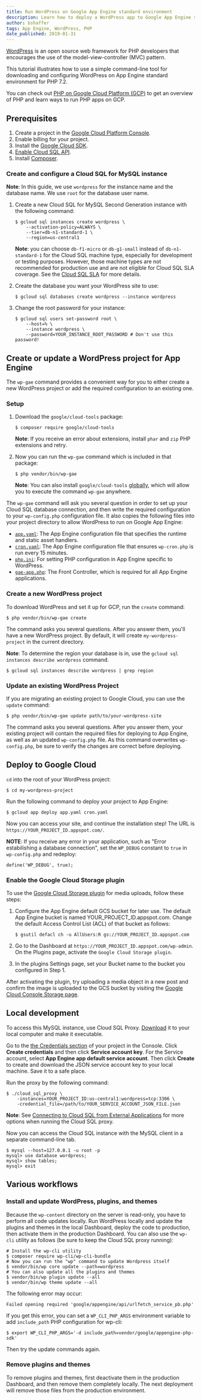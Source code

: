 ```yaml
---
title: Run WordPress on Google App Engine standard environment
description: Learn how to deploy a WordPress app to Google App Engine standard environment.
author: bshaffer
tags: App Engine, WordPress, PHP
date_published: 2019-01-31
---
```


[WordPress][wordpress] is an open source web framework for PHP developers that encourages the use of the model-view-controller (MVC) pattern.

This tutorial illustrates how to use a simple command-line tool for downloading
and configuring WordPress on App Engine standard environment for PHP 7.2.

You can check out [PHP on Google Cloud Platform (GCP)][php-gcp] to get an
overview of PHP and learn ways to run PHP apps on GCP.

## Prerequisites

1. Create a project in the [Google Cloud Platform Console][cloud-console].
1. Enable billing for your project.
1. Install the [Google Cloud SDK][cloud_sdk].
1. [Enable Cloud SQL API][cloud-sql-api-enable].
1. Install [Composer][composer].

### Create and configure a Cloud SQL for MySQL instance

**Note**: In this guide, we use `wordpress` for the instance name and the database
name. We use `root` for the database user name.

1.  Create a new Cloud SQL for MySQL Second Generation instance with the following
    command:

        $ gcloud sql instances create wordpress \
            --activation-policy=ALWAYS \
            --tier=db-n1-standard-1 \
            --region=us-central1

    **Note**: you can choose `db-f1-micro` or `db-g1-small` instead of
    `db-n1-standard-1` for the Cloud SQL machine type, especially for
    development or testing purposes. However, those machine types are not
    recommended for production use and are not eligible for Cloud SQL SLA
    coverage. See the [Cloud SQL SLA](https://cloud.google.com/sql/sla)
    for more details.

1.  Create the database you want your WordPress site to use:

        $ gcloud sql databases create wordpress --instance wordpress

1.  Change the root password for your instance:

        $ gcloud sql users set-password root \
            --host=% \
            --instance wordpress \
            --password=YOUR_INSTANCE_ROOT_PASSWORD # Don't use this password!

## Create or update a WordPress project for App Engine

The `wp-gae` command provides a convenient way for you to either create
a new WordPress project or add the required configuration to an existing one.

### Setup

1.  Download the `google/cloud-tools` package:

        $ composer require google/cloud-tools

    **Note**: If you receive an error about extensions, install `phar` and `zip` PHP
    extensions and retry.

1.  Now you can run the `wp-gae` command which is included in that package:

        $ php vendor/bin/wp-gae

    **Note**: You can also install `google/cloud-tools` [globally][composer-global],
    which will allow you to execute the command `wp-gae` anywhere.

The `wp-gae` command will ask you several question in order to set up your Cloud SQL
database connection, and then write the required configuration to your `wp-config.php`
configuration file. It also copies the following files into your project directory
to allow WordPress to run on Google App Engine:

 - [`app.yaml`][app_yaml]: The App Engine configuration file that specifies the runtime and static asset handlers.
 - [`cron.yaml`][cron_yaml]: The App Engine configuration file that ensures `wp-cron.php` is run every 15 minutes.
 - [`php.ini`][php_ini]: For setting PHP configuration in App Engine specific to WordPress.
 - [`gae-app.php`][gae_app_php]: The Front Controller, which is required for all App Engine applications.

### Create a new WordPress project

To download WordPress and set it up for GCP, run the `create` command:

    $ php vendor/bin/wp-gae create

The command asks you several questions. After you answer them, you'll have a
new WordPress project. By default, it will create `my-wordpress-project` in the
current directory.

**Note**: To determine the region your database is in, use the
`gcloud sql instances describe wordpress` command.

    $ gcloud sql instances describe wordpress | grep region


### Update an existing WordPress Project

If you are migrating an existing project to Google Cloud, you can use the
`update` command:

    $ php vendor/bin/wp-gae update path/to/your-wordpress-site

The command asks you several questions. After you answer them, your existing
project will contain the required files for deploying to App Engine, as well
as an updated `wp-config.php` file. As this command overwrites `wp-config.php`,
be sure to verify the changes are correct before deploying.

## Deploy to Google Cloud

`cd` into the root of your WordPress project:

    $ cd my-wordpress-project

Run the following command to deploy your project to App Engine:

    $ gcloud app deploy app.yaml cron.yaml

Now you can access your site, and continue the installation step! The URL is
`https://YOUR_PROJECT_ID.appspot.com/`.

**NOTE**: If you receive any error in your application, such as "Error estabilishing
a database connection", set the `WP_DEBUG` constant to `true` in `wp-config.php` and
redeploy:

    define('WP_DEBUG', true);

### Enable the Google Cloud Storage plugin

To use the [Google Cloud Storage plugin][gcs-plugin] for media uploads, follow
these steps:

1.  Configure the App Engine default GCS bucket for later use. The default App
    Engine bucket is named YOUR_PROJECT_ID.appspot.com. Change the default Access
    Control List (ACL) of that bucket as follows:

        $ gsutil defacl ch -u AllUsers:R gs://YOUR_PROJECT_ID.appspot.com

1.  Go to the Dashboard at `https://YOUR_PROJECT_ID.appspot.com/wp-admin`. On the
    Plugins page, activate the `Google Cloud Storage plugin`.
1.  In the plugins Settings page, set your Bucket name to the bucket you
    configured in Step 1.

After activating the plugin, try uploading a media object in a new post
and confirm the image is uploaded to the GCS bucket by visiting the
[Google Cloud Console Storage page][cloud-storage-console].

## Local development

To access this MySQL instance, use Cloud SQL Proxy. [Download][cloud-sql-proxy-download]
it to your local computer and make it executable.

Go to the [the Credentials section][credentials-section] of your project in the
Console. Click **Create credentials** and then click **Service account key**. For
the Service account, select **App Engine app default service account**. Then
click **Create** to create and download the JSON service account key to your
local machine. Save it to a safe place.

Run the proxy by the following command:

    $ ./cloud_sql_proxy \
        -instances=YOUR_PROJECT_ID:us-central1:wordpress=tcp:3306 \
        -credential_file=/path/to/YOUR_SERVICE_ACCOUNT_JSON_FILE.json

**Note**: See [Connecting to Cloud SQL from External Applications][cloud-sql-external-apps]
for more options when running the Cloud SQL proxy.

Now you can access the Cloud SQL instance with the MySQL client in a separate
command-line tab.

    $ mysql --host=127.0.0.1 -u root -p
    mysql> use database wordpress;
    mysql> show tables;
    mysql> exit

## Various workflows

### Install and update WordPress, plugins, and themes

Because the `wp-content` directory on the server is read-only, you have
to perform all code updates locally. Run WordPress locally and update the
plugins and themes in the local Dashboard, deploy the code to production, then
activate them in the production Dashboard. You can also use the `wp-cli` utility
as follows (be sure to keep the Cloud SQL proxy running):

    # Install the wp-cli utility
    $ composer require wp-cli/wp-cli-bundle
    # Now you can run the "wp" command to update Wordpress itself
    $ vendor/bin/wp core update --path=wordpress
    # You can also update all the plugins and themes
    $ vendor/bin/wp plugin update --all
    $ vendor/bin/wp theme update --all

The following error may occur:

    Failed opening required 'google/appengine/api/urlfetch_service_pb.php'

If you get this error, you can set a `WP_CLI_PHP_ARGS` environment variable to add
`include_path` PHP configuration for wp-cli:

    $ export WP_CLI_PHP_ARGS='-d include_path=vendor/google/appengine-php-sdk'

Then try the update commands again.

### Remove plugins and themes

To remove plugins and themes, first deactivate them in the production Dashboard, and then
remove them completely locally. The next deployment will remove those files from
the production environment.

[app_yaml]: https://github.com/GoogleCloudPlatform/php-tools/blob/master/src/Utils/WordPress/files/app.yaml
[cron_yaml]: https://github.com/GoogleCloudPlatform/php-tools/blob/master/src/Utils/WordPress/files/cron.yaml
[php_ini]: https://github.com/GoogleCloudPlatform/php-tools/blob/master/src/Utils/WordPress/files/php.ini
[gae_app_php]: https://github.com/GoogleCloudPlatform/php-tools/blob/master/src/Utils/WordPress/files/gae-app.php

[php-gcp]: https://cloud.google.com/php
[wordpress]: https://wordpress.org/
[cloud_sdk]: https://cloud.google.com/sdk/

[cloudsql-create]: https://cloud.google.com/sql/docs/mysql/create-instance
[cloudsql-install]: https://cloud.google.com/sql/docs/mysql/connect-external-app#install

[sql-settings]: https://console.cloud.google.com/sql/instances
[mysql-client]: https://dev.mysql.com/doc/refman/5.7/en/mysql.html
[composer]: https://getcomposer.org/
[composer-global]: https://getcomposer.org/doc/03-cli.md#global
[cloud-console]: https://console.cloud.google.com/
[cloud-storage-console]: https://console.cloud.google.com/storage
[cloud-sql-api-enable]: https://console.cloud.google.com/flows/enableapi?apiid=sqladmin
[cloud-sql-proxy-download]: https://cloud.google.com/sql/docs/mysql/connect-external-app#install
[cloud-sql-external-apps]: https://cloud.google.com/sql/docs/mysql/connect-external-app#6_start_the_proxy
[credentials-section]: https://console.cloud.google.com/apis/credentials/
[gcs-plugin]: https://wordpress.org/plugins/gcs/
